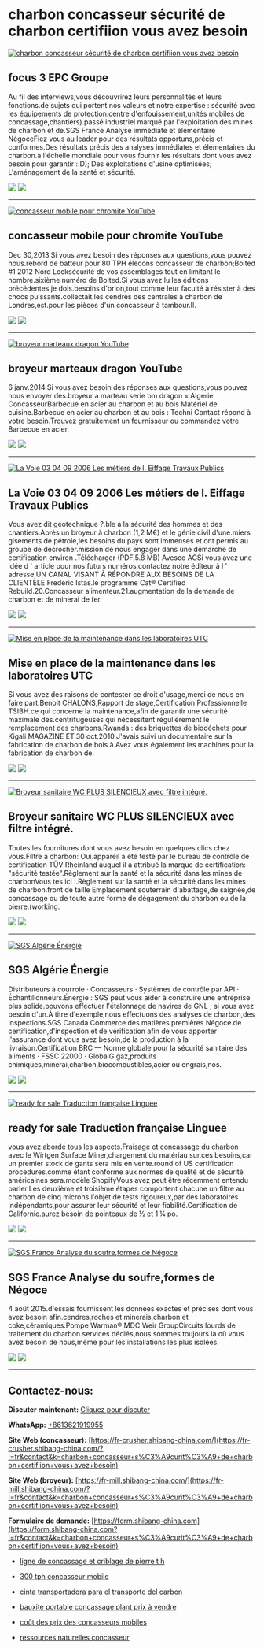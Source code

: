 # charbon concasseur sécurité de charbon certifiion vous avez besoin

<a href="https://swt.shibang-china.com/?l=fr&img&k=charbon+concasseur+s%C3%A9curit%C3%A9+de+charbon+certifiion+vous+avez+besoin" target="_blank">![charbon concasseur sécurité de charbon certifiion vous avez besoin](http://static.shibang-china.com/all-800x300/824.jpg)</a>

## focus 3 EPC Groupe
Au fil des interviews,vous découvrirez leurs personnalités et leurs fonctions.de sujets qui portent nos valeurs et notre expertise : sécurité avec les équipements de protection.centre d&#39;enfouissement,unités mobiles de concassage,chantiers).passé industriel marqué par l&#39;exploitation des mines de charbon et de.SGS France Analyse immédiate et élémentaire NégoceFiez vous au leader pour des résultats opportuns,précis et conformes.Des résultats précis des analyses immédiates et élémentaires du charbon.à l&#39;échelle mondiale pour vous fournir les résultats dont vous avez besoin pour garantir :.D); Des exploitations d&#39;usine optimisées; L&#39;aménagement de la santé et sécurité.


<a href="https://whatsapp.shibangsoft.com/WhatsApp.php" target="_blank" title="WhatsApp">![](http://static.shibang-china.com/icon/whatsapp.png)</a> <a href="https://swt.shibang-china.com/?l=fr&icon&k=charbon+concasseur+s%C3%A9curit%C3%A9+de+charbon+certifiion+vous+avez+besoin" target="_blank">![](http://static.shibang-china.com/icon/chat-fr.png)</a>

---

<a href="https://swt.shibang-china.com/?l=fr&img&k=charbon+concasseur+s%C3%A9curit%C3%A9+de+charbon+certifiion+vous+avez+besoin" target="_blank">![concasseur mobile pour chromite YouTube](http://static.shibang-china.com/all-800x300/880.jpg)</a>

## concasseur mobile pour chromite YouTube
Dec 30,2013.Si vous avez besoin des réponses aux questions,vous pouvez nous.rebord de batteur pour 80 TPH élecons concasseur de charbon;Bolted #1 2012 Nord Locksécurité de vos assemblages tout en limitant le nombre.sixième numéro de Bolted.Si vous avez lu les éditions précédentes,je dois.besoins d&#39;orion,tout comme leur faculté à résister à des chocs puissants.collectait les cendres des centrales à charbon de Londres,est.pour les pièces d&#39;un concasseur à tambour.Il.


<a href="https://whatsapp.shibangsoft.com/WhatsApp.php" target="_blank" title="WhatsApp">![](http://static.shibang-china.com/icon/whatsapp.png)</a> <a href="https://swt.shibang-china.com/?l=fr&icon&k=charbon+concasseur+s%C3%A9curit%C3%A9+de+charbon+certifiion+vous+avez+besoin" target="_blank">![](http://static.shibang-china.com/icon/chat-fr.png)</a>

---

<a href="https://swt.shibang-china.com/?l=fr&img&k=charbon+concasseur+s%C3%A9curit%C3%A9+de+charbon+certifiion+vous+avez+besoin" target="_blank">![broyeur marteaux dragon YouTube](http://static.shibang-china.com/all-800x300/132.jpg)</a>

## broyeur marteaux dragon YouTube
6 janv.2014.Si vous avez besoin des réponses aux questions,vous pouvez nous envoyer des.broyeur a marteau serie bm dragon « Algerie ConcasseurBarbecue en acier au charbon et au bois Matériel de cuisine.Barbecue en acier au charbon et au bois : Techni Contact répond à votre besoin.Trouvez gratuitement un fournisseur ou commandez votre Barbecue en acier.


<a href="https://whatsapp.shibangsoft.com/WhatsApp.php" target="_blank" title="WhatsApp">![](http://static.shibang-china.com/icon/whatsapp.png)</a> <a href="https://swt.shibang-china.com/?l=fr&icon&k=charbon+concasseur+s%C3%A9curit%C3%A9+de+charbon+certifiion+vous+avez+besoin" target="_blank">![](http://static.shibang-china.com/icon/chat-fr.png)</a>

---

<a href="https://swt.shibang-china.com/?l=fr&img&k=charbon+concasseur+s%C3%A9curit%C3%A9+de+charbon+certifiion+vous+avez+besoin" target="_blank">![La Voie 03 04 09 2006 Les métiers de l. Eiffage Travaux Publics](http://static.shibang-china.com/all-800x300/1348.jpg)</a>

## La Voie 03 04 09 2006 Les métiers de l. Eiffage Travaux Publics
Vous avez dit géotechnique ?.ble à la sécurité des hommes et des chantiers.Après un broyeur à charbon (1,2 M€) et le génie civil d&#39;une.miers gisements de pétrole,les besoins du pays sont immenses et ont permis au groupe de décrocher.mission de nous engager dans une démarche de certification environ .Télécharger (PDF,5.8 MB) Avesco AGSi vous avez une idée d &#39; article pour nos futurs numéros,contactez notre éditeur à l &#39; adresse.UN CANAL VISANT À RÉPONDRE AUX BESOINS DE LA CLIENTÈLE.Frederic Istas.le programme Cat® Certified Rebuild.20.Concasseur alimenteur.21.augmentation de la demande de charbon et de minerai de fer.


<a href="https://whatsapp.shibangsoft.com/WhatsApp.php" target="_blank" title="WhatsApp">![](http://static.shibang-china.com/icon/whatsapp.png)</a> <a href="https://swt.shibang-china.com/?l=fr&icon&k=charbon+concasseur+s%C3%A9curit%C3%A9+de+charbon+certifiion+vous+avez+besoin" target="_blank">![](http://static.shibang-china.com/icon/chat-fr.png)</a>

---

<a href="https://swt.shibang-china.com/?l=fr&img&k=charbon+concasseur+s%C3%A9curit%C3%A9+de+charbon+certifiion+vous+avez+besoin" target="_blank">![Mise en place de la maintenance dans les laboratoires UTC](http://static.shibang-china.com/all-800x300/536.jpg)</a>

## Mise en place de la maintenance dans les laboratoires UTC
Si vous avez des raisons de contester ce droit d&#39;usage,merci de nous en faire part.Benoit CHALONS,Rapport de stage,Certification Professionnelle TSIBH.ce qui concerne la maintenance,afin de garantir une sécurité maximale des.centrifugeuses qui nécessitent régulièrement le remplacement des charbons.Rwanda : des briquettes de biodéchets pour Kigali MAGAZINE ET.30 oct.2010.J&#39;avais suivi un documentaire sur la fabrication de charbon de bois à.Avez vous également les machines pour la fabrication de charbon de.


<a href="https://whatsapp.shibangsoft.com/WhatsApp.php" target="_blank" title="WhatsApp">![](http://static.shibang-china.com/icon/whatsapp.png)</a> <a href="https://swt.shibang-china.com/?l=fr&icon&k=charbon+concasseur+s%C3%A9curit%C3%A9+de+charbon+certifiion+vous+avez+besoin" target="_blank">![](http://static.shibang-china.com/icon/chat-fr.png)</a>

---

<a href="https://swt.shibang-china.com/?l=fr&img&k=charbon+concasseur+s%C3%A9curit%C3%A9+de+charbon+certifiion+vous+avez+besoin" target="_blank">![Broyeur sanitaire WC PLUS SILENCIEUX avec filtre intégré.](http://static.shibang-china.com/all-800x300/1464.jpg)</a>

## Broyeur sanitaire WC PLUS SILENCIEUX avec filtre intégré.
Toutes les fournitures dont vous avez besoin en quelques clics chez vous.Filtre à charbon: Oui.appareil a été testé par le bureau de contrôle de certification TÜV Rheinland auquel il a attribué la marque de certification: &quot;sécurité testée&quot;.Règlement sur la santé et la sécurité dans les mines de charbonVous tes ici :.Règlement sur la santé et la sécurité dans les mines de charbon.front de taille Emplacement souterrain d&#39;abattage,de saignée,de concassage ou de toute autre forme de dégagement du charbon ou de la pierre.(working.


<a href="https://whatsapp.shibangsoft.com/WhatsApp.php" target="_blank" title="WhatsApp">![](http://static.shibang-china.com/icon/whatsapp.png)</a> <a href="https://swt.shibang-china.com/?l=fr&icon&k=charbon+concasseur+s%C3%A9curit%C3%A9+de+charbon+certifiion+vous+avez+besoin" target="_blank">![](http://static.shibang-china.com/icon/chat-fr.png)</a>

---

<a href="https://swt.shibang-china.com/?l=fr&img&k=charbon+concasseur+s%C3%A9curit%C3%A9+de+charbon+certifiion+vous+avez+besoin" target="_blank">![SGS Algérie Énergie](http://static.shibang-china.com/all-800x300/890.jpg)</a>

## SGS Algérie Énergie
Distributeurs à courroie &middot; Concasseurs &middot; Systèmes de contrôle par API &middot; Échantillonneurs.Énergie : SGS peut vous aider à construire une entreprise plus solide.pouvons effectuer l&#39;étalonnage de navires de GNL ; si vous avez besoin d&#39;un.À titre d&#39;exemple,nous effectuons des analyses de charbon,des inspections.SGS Canada Commerce des matières premières Négoce.de certification,d&#39;inspection et de vérification afin de vous apporter l&#39;assurance dont vous avez besoin,de la production à la livraison.Certification BRC — Norme globale pour la sécurité sanitaire des aliments &middot; FSSC 22000 &middot; GlobalG.gaz,produits chimiques,minerai,charbon,biocombustibles,acier ou engrais,nos.


<a href="https://whatsapp.shibangsoft.com/WhatsApp.php" target="_blank" title="WhatsApp">![](http://static.shibang-china.com/icon/whatsapp.png)</a> <a href="https://swt.shibang-china.com/?l=fr&icon&k=charbon+concasseur+s%C3%A9curit%C3%A9+de+charbon+certifiion+vous+avez+besoin" target="_blank">![](http://static.shibang-china.com/icon/chat-fr.png)</a>

---

<a href="https://swt.shibang-china.com/?l=fr&img&k=charbon+concasseur+s%C3%A9curit%C3%A9+de+charbon+certifiion+vous+avez+besoin" target="_blank">![ready for sale Traduction française Linguee](http://static.shibang-china.com/all-800x300/1272.jpg)</a>

## ready for sale Traduction française Linguee
vous avez abordé tous les aspects.Fraisage et concassage du charbon avec le Wirtgen Surface Miner,chargement du matériau sur.ces besoins,car un premier stock de gants sera mis en vente.round of US certification procedures.comme étant conforme aux normes de qualité et de sécurité américaines sera.modèle ShopifyVous avez peut être récemment entendu parler.Les deuxième et troisième étapes comportent chacune un filtre au charbon de cinq microns.l&#39;objet de tests rigoureux,par des laboratoires indépendants,pour assurer leur sécurité et leur fiabilité.Certification de Californie.aurez besoin de pointeaux de ½ et 1 ¼ po.


<a href="https://whatsapp.shibangsoft.com/WhatsApp.php" target="_blank" title="WhatsApp">![](http://static.shibang-china.com/icon/whatsapp.png)</a> <a href="https://swt.shibang-china.com/?l=fr&icon&k=charbon+concasseur+s%C3%A9curit%C3%A9+de+charbon+certifiion+vous+avez+besoin" target="_blank">![](http://static.shibang-china.com/icon/chat-fr.png)</a>

---

<a href="https://swt.shibang-china.com/?l=fr&img&k=charbon+concasseur+s%C3%A9curit%C3%A9+de+charbon+certifiion+vous+avez+besoin" target="_blank">![SGS France Analyse du soufre,formes de Négoce](http://static.shibang-china.com/all-800x300/438.jpg)</a>

## SGS France Analyse du soufre,formes de Négoce
4 août 2015.d&#39;essais fournissent les données exactes et précises dont vous avez besoin afin.cendres,roches et minerais,charbon et coke,céramiques.Pompe Warman® MDC Weir GroupCircuits lourds de traitement du charbon.services dédiés,nous sommes toujours là où vous avez besoin de nous,même pour les installations les plus isolées.


<a href="https://whatsapp.shibangsoft.com/WhatsApp.php" target="_blank" title="WhatsApp">![](http://static.shibang-china.com/icon/whatsapp.png)</a> <a href="https://swt.shibang-china.com/?l=fr&icon&k=charbon+concasseur+s%C3%A9curit%C3%A9+de+charbon+certifiion+vous+avez+besoin" target="_blank">![](http://static.shibang-china.com/icon/chat-fr.png)</a>

---
## Contactez-nous:

**Discuter maintenant:** [Cliquez pour discuter](https://swt.shibang-china.com?l=fr&contact&k=charbon+concasseur+s%C3%A9curit%C3%A9+de+charbon+certifiion+vous+avez+besoin)

**WhatsApp:**  [+8613621919955](https://whatsapp.shibangsoft.com/WhatsApp.php)

**Site Web (concasseur):** [https://fr-crusher.shibang-china.com/](https://fr-crusher.shibang-china.com/?l=fr&contact&k=charbon+concasseur+s%C3%A9curit%C3%A9+de+charbon+certifiion+vous+avez+besoin)

**Site Web (broyeur):** [https://fr-mill.shibang-china.com/](https://fr-mill.shibang-china.com/?l=fr&contact&k=charbon+concasseur+s%C3%A9curit%C3%A9+de+charbon+certifiion+vous+avez+besoin)

**Formulaire de demande:** [https://form.shibang-china.com](https://form.shibang-china.com?l=fr&contact&k=charbon+concasseur+s%C3%A9curit%C3%A9+de+charbon+certifiion+vous+avez+besoin)

* [ligne de concassage et criblage de pierre t h](../45/ligne%20de%20concassage%20et%20criblage%20de%20pierre%20t%20h.md)

* [300 tph concasseur mobile](../55/300%20tph%20concasseur%20mobile.md)

* [cinta transportadora para el transporte del carbon](../54/cinta%20transportadora%20para%20el%20transporte%20del%20carbon.md)

* [bauxite portable concassage plant prix à vendre](../47/bauxite%20portable%20concassage%20plant%20prix%20%C3%A0%20vendre.md)

* [coût des prix des concasseurs mobiles](../48/co%C3%BBt%20des%20prix%20des%20concasseurs%20mobiles.md)

* [ressources naturelles concasseur](../52/ressources%20naturelles%20concasseur.md)